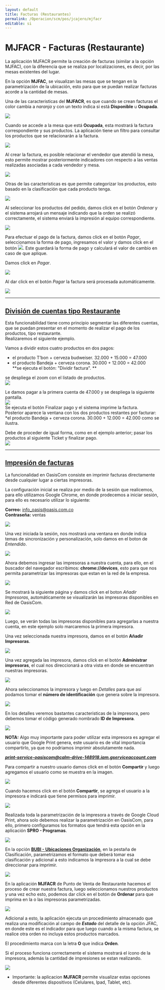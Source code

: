 ```yaml
---
layout: default
title: Facturas (Restaurantes)
permalink: /Operacion/scm/pos/jcajero/mjfacr
editable: si
---
```


# MJFACR - Facturas (Restaurante)

La aplicación MJFACR permite la creación de facturas (similar a la opción MJFAC), con la diferencia que se realiza por localizaciones, es decir, por las mesas existentes del lugar.  

En la opción **MJFAC**, se visualizan las mesas que se tengan en la parametrización de la ubicación, esto para que se puedan realizar facturas acorde a la cantidad de mesas.  

Una de las caracteristicas del **MJFACR**, es que cuando se crean facturas el color cambia a _naranja_ y con un texto indica si está **Disponible** u **Ocupada**.  

![](mjfacr.png)

Cuando se accede a la mesa que está **Ocupada**, esta mostrará la factura correspondiente y sus productos. La aplicación tiene un filtro para consultar los productos que se relacionarán a la factura.  

![](mjfacr1.png)

Al crear la factura, es posible relacionar el vendedor que atendió la mesa, esto permite mostrar posteriormente indicadores con respecto a las ventas realizadas asociadas a cada vendedor y mesa.  

![](mjfacr20.png)

Otras de las caracteristicas es que permite categorizar los productos, esto basado en la clasificación que cada producto tenga.  

![](mjfacr2.png)

Al seleccionar los productos del pedido, damos click en el botón _Ordenar_ y el sistema arrojará un mensaje indicando que la orden se realizó correctamente, el sistema enviará la impresión al equipo correspondiente.  

![](mjfacr3.png)

Para efectuar el pago de la factura, damos click en el botón _Pagar_, seleccionamos la forma de pago, ingresamos el valor y damos click en el botón ![](guardar1.png). Este guardará la forma de pago y calculará el valor de cambio en caso de que aplique.  

Damos click en _Pagar_.  

![](mjfacr4.png)

Al dar click en el botón _Pagar_ la factura será procesada automáticamente.  

![](mjfacr19.png)

******
## [División de cuentas tipo Restaurante](http://docs.oasiscom.com/Operacion/scm/pos/jcajero/mjfacr#División-de-cuentas-tipo-Restaurante)


Esta funcionabilidad tiene como principio segmentar las diferentes cuentas, que se puedan presentar en el momento de realizar el pago de los productos, tipo restaurante.  
Realizaremos el siguiente ejemplo.  

Vamos a dividir estos cuatro productos en dos pagos:  
* el producto T’bon + cerveza budweiser. 32.000 + 15.000 = 47.000  
* el producto Bandeja + cerveza corona. 30.000 + 12.000 = 42.000  
	**se ejecuta el botón: "Dividir factura".  **  

se despliega el zoom con el listado de productos.  
![](mjfacr21.png)  

Le damos pagar a la primera cuenta de 47.000 y se despliega la siguiente pantalla.  
![](mjfacr22.png)  
Se ejecuta el botón Finalizar pago y el sistema imprime la factura.  
Posterior aparece la ventana con los dos productos restantes por facturar:  
*el producto Bandeja + cerveza corona. 30.000 + 12.000 = 42.000 como se ilustra.  

Debe de proceder de igual forma, como en el ejemplo anterior; pasar los productos al siguiente Ticket y finalizar pago.  
![](mjfacr23.png)  
******
## [Impresión de facturas](http://docs.oasiscom.com/Operacion/scm/pos/jcajero/mjfacr#impresión-de-facturas)

La funcionalidad en OasisCom consiste en imprimir facturas directamente desde cualquier lugar a ciertas impresoras.  

La configuración inicial se realiza por medio de la sesión que realicemos, para ello utilizamos Google Chrome, en donde prodecemos a iniciar sesión, para ello es necesario utilizar lo siguiente:  

**Correo:** info_oasis@oasis.com.co  
**Contraseña:** ventas  

![](mjfacr5.png)

Una vez iniciada la sesión, nos mostrará una ventana en donde indica temas de sincronización y personalización, solo damos en el boton de _Entendido_.  

![](mjfacr6.png)

Ahora debemos ingresar las impresoras a nuestra cuenta, para ello, en el buscador del navegador escribimos: **chrome://devices**, esto para que nos permita parametrizar las impresoras que estan en la red de la empresa.  

![](mjfacr7.png)

Se mostrará la siguiente página y damos click en el boton _Añadir Impresoras_, automáticamente se visualizarán las impresoras disponibles en Red de OasisCom.  

![](mjfacr8.png)

Luego, se verán todas las impresoras disponibles para agregarlas a nuestra cuenta, en este ejemplo solo marcaremos la primera impresora.  

Una vez seleccionada nuestra impresora, damos en el botón **Añadir Impresoras**.  

![](mjfacr9.png)

Una vez agregada las impresora, damos click en el botón **Administrar impresoras**, el cual nos direccionará a otra vista en donde se encuentran nuestras impresoras.  

![](mjfacr10.png)

Ahora seleccionamos la impresora y luego en _Detalles_ para que así podamos tomar el **número de identificación** que genera sobre la impresora.  

![](mjfacr11.png)

En los detalles veremos bastantes caracteristicas de la impresora, pero debemos tomar el código generado nombrado **ID de Impresora**.  

![](mjfacr12.png)

**NOTA:** Algo muy importante para poder utilizar esta impresora es agregar el usuario que Google Print genera, este usuario es de vital importancia compartirlo, ya que no podriamos imprimir absolutamente nada.  

_**print-service-oasiscom@calm-drive-148918.iam.gserviceaccount.com**_  

Para compartir a nuestro usuario damos click en el botón **Compartir** y luego agregamos el usuario como se muestra en la imagen.  

![](mjfacr13.png)

Cuando hacemos click en el botón **Compartir**, se agrega el usuario a la impresora e indicará que tiene permisos para imprimir.  

![](mjfacr14.png)

Realizada toda la parametrización de la impresora a través de Google Cloud Print, ahora solo debemos realizar la parametrización en OasisCom, para ello, primero configuramos los formatos que tendrá esta opción en la aplicación **SPRO - Programas**.  

![](mjfacr15.png)

En la opción [**BUBI - Ubicaciones Organización**](http://docs.oasiscom.com/Operacion/common/borgan/bubi), en la pestaña de Clasificación, parametrizamos el formato que deberá tomar esa clasificación y adicional a esto indicamos la impresora a la cual se debe direccionar para imprimir.  

![](mjfacr16.png)

En la aplicación **MJFACR** de Punto de Venta de Restaurante hacemos el proceso de crear nuestra factura, luego seleccionamos nuestros productos y una vez echo esto, podemos dar click en el botón de **Ordenar** para que imprima en la o las impresoras parametrizadas.  

![](mjfacr17.png)

Adicional a esto, la aplicación ejecuta un procedimiento almacenado que realiza una modificación al campo de **_Estado_** del detalle de la opción JFAC, en donde este es el indicador para que luego cuando a la misma factura, se realice otra orden no incluya estos productos marcados.  

El procedimiento marca con la letra **O** que indica **Orden**.  

Si el proceso funciona correctamente el sistema mostrará el ícono de la impresora, además la cantidad de impresiones se estan realizando.  

![](mjfacr18.png)

* Importante: la aplicacion **MJFACR** permite visualizar estas opciones desde diferentes dispositivos (Celulares, Ipad, Tablet, etc).  






